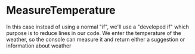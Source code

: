 # MeasureTemperature
In this case instead of using a normal "if", we'll use a "developed if"  which purpose is to reduce lines in our code.
We enter the temperature of the weather, so the console can measure it and return either a suggestion or information about weather 
